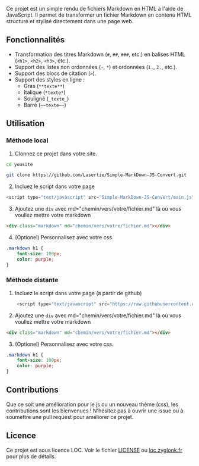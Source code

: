 Ce projet est un simple rendu de fichiers Markdown en HTML à l'aide de JavaScript. Il permet de transformer un fichier Markdown en contenu HTML structuré et stylisé directement dans une page web.

## Fonctionnalités

- Transformation des titres Markdown (`#`, `##`, `###`, etc.) en balises HTML (`<h1>`, `<h2>`, `<h3>`, etc.).
- Support des listes non ordonnées (`-`, `*`) et ordonnées (`1.`, `2.`, etc.).
- Support des blocs de citation (`>`).
- Support des styles en ligne :
  - Gras (`**texte**`)
  - Italique (`*texte*`)
  - Souligné (`_texte_`)
  - Barré (`~~texte~~`)

## Utilisation
            
### Méthode local
1. Clonnez ce projet dans votre site.
```bash
cd yousite
```
```bash
git clone https://github.com/Lasertie/Simple-MarkDown-JS-Convert.git
```
2. Incluez le script dans votre page
```javascript
<script type="text/javascript" src="Simple-MarkDown-JS-Convert/main.js"></script>  
```
3. Ajoutez une `div` avec md="chemin/vers/votre/fichier.md" là où vous voullez mettre votre markdown
```html
<div class="markdown" md="chemin/vers/votre/fichier.md"></div>
```
4. (Optionel) Personnalisez avec votre css.
```css
.markdown h1 {
    font-size: 100px;
    color: purple;
}
```

### Méthode distante
1. Incluez le script dans votre page (a partir de github)
```javascript
    <script type="text/javascript" src="https://raw.githubusercontent.com/Lasertie/Simple-MarkDown-JS-Convert/refs/heads/master/main.js"></script>  
```
2. Ajoutez une `div` avec md="chemin/vers/votre/fichier.md" là où vous voullez mettre votre markdown
```html
<div class="markdown" md="chemin/vers/votre/fichier.md"></div>
```
3. (Optionel) Personnalisez avec votre css.
```css
.markdown h1 {  
    font-size: 100px;
    color: purple;
}
```

## Contributions

Que ce soit une amélioration pour le js ou un nouveau thème (css), les contributions sont les bienvenues ! N'hésitez pas à ouvrir une issue ou à soumettre une pull request pour améliorer ce projet.

## Licence

Ce projet est sous licence LOC. Voir le fichier [LICENSE](LICENSE) ou [loc.zyglonk.fr](https://loc.zyglonk.fr) pour plus de détails.
